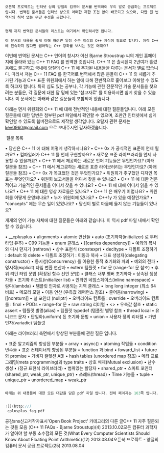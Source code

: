




```warning

오픈북 프로젝트는 인터넷 상의 양질의 컴퓨터 문서를 번역하여 우리 말로 공급하는 프로젝트 입니다. 번역된 문서들은 인터넷 상으로 어떠한 제한 조건 없이 배포되고 있으며, 다만 원 번역자의 허락 없는 무단 수정을 금합니다. 


현재 까지 번역된 문서들의 리스트는 여기에서 확인하시면 됩니다.

```







```info
이 문서의 내용을 쉽게 이해 하려면 일정 수준 이상의 C++ 지식이 필요로 합니다. 아직 C++ 에 친숙하지 않다면 씹어먹는 C++ 강좌를 보시는 것은 어때요?
```





이번에 번역된 문서는 C++ 언어의 창시자 이신 Bjarne Stroustrup 씨의 개인 홈페이지에 올라와 있는 C++ 11 FAQ 를 번역한 것입니다. C++ 11 은 출시된지 2년여가 흘렀음에도 불구하고 국내에 양질의 C++ 11 에 추가된 내용들을 다루는 문서가 별로 없습니다. 따라서 저는 C++ 11 FAQ 를 한국어로 번역해서 많은 분들이 C++ 11 의 새롭게 추가된 기능과 C++ 표준 위원회에서 하는 일에 대해 전반적으로 훑어보고 이해할 수 있도록 하고자 합니다. 특히 심도 있는 공부나, 각 기능에 관한 전문적인 기술 문서들을 찾으려는 분들은, 각 질문에 대한 답 밑에 있는 '참고자료' 를 이용하시면 쉽게 찾을 수 있습니다. 이 문서에는 아래와 같은 질문들이 포함되어 있습니다. 


아래는 먼저 위원회와 C++ 11 에 대해 전반적인 내용에 대한 질문들입니다. 아래 모든 질문들에 대한 답변은 첨부된 pdf 파일에서 확인할 수 있으며, 조만간 인터넷에서 쉽게 확인할 수 있도록 웹버전으로도 제작할 생각입니다. 오탈자 관련 문제는 kev0960@gmail.com 으로 보내주시면 감사하겠습니다. 





 질문 목록





• 당신은 C++ 11 에 대해 어떻게 생각하시나요?
• C++ 0x 가 공식적인 표준이 언제 될까요?
• 컴파일러가 C++ 11 를 언제 구현할까요?
• 새로운 표준 라이브러리를 언제 사용할 수 있을까요?
• C++ 11 에서 제공하는 새로운 언어 기능들은 무엇인가요? (아래 질문들 참조)
• C++ 11 에서 제고공하는 새로운 표준 라이브러리는 무엇인가요? (아래 질문들 참조)
• C++ 0x 가 목표했던 것은 무엇인가요?
• 위원회가 추구했던 디자인 목표는 무엇인가요?
• 위원회 보고서들을 어디서 찾을 수 있나요?
• C++ 11 에 대한 전문적이고 기술적인 문서들을 어디서 찾을 수 있나요?
• C++ 11 에 대해 어디서 읽을 수 있나요?
• C++ 11 에 대한 영상 자료들은 있나요?
• C++ 11 은 배우기 어렵나요?
• 위원회를 어떻게 운영되나요?
• 누가 위원회에 있나요?
• C++1y 가 있을 예정인가요?
• “concepts” 에는 무슨 일이 있었나요?
• 당신이 별로 마음에 들지 않는 기능들이 있나요?


개개의 언어 기능 자체에 대한 질문들은 아래와 같습니다. 이 역시 pdf 파일 내에서 확인할 수 있습니다. 


• __cplusplus
• alignments
• atomic 연산들
• auto (초기화자(initializer) 로 부터 타입 유추)
• C99 기능들
• enum 클래스
• [[carries dependency]]
• 예외의 복사와 다시 던지기 (rethrow)
• 상수 표현식 (constexpr)
• decltype
• 디폴트 조정하기 : default 와 delete
• 디폴트 조정하기 : 이동과 복사
• 대표 생성자(delegating constructor)
• 동시성(Concurrency) 를 이용한 동적 초기화와 파괴
• 예외의 전파
• 명시적(explicit) 타입 변환 연산자
• extern 템플릿
• for 문 (range-for 문 참조)
• 후위 리턴 타입 문법 (확장된 함수 선언 문법)
• 클래스 내부 멤버 초기화자
• 상속된 생성자들
• 초기화 리스트(initializer list)
• 인라인 네임스페이스(inline namespace)
• 람다(lambda)
• 템플릿 인자로 사용되는 지역 클래스
• long long integer (최소 64비트)
• 메모리 모델
• 이동 연산 (우측값 레퍼런스 참조)
• 줄어듬(narrowing)
• [[noreturn]]
• 널 포인터 (nullptr)
• 오버라이드 컨트롤 : override
• 오버라이드 컨트롤 : final
• PODs
• range-for 문
• raw string 리터럴
• <>
• 우측값 참조
• static assert
• 템플릿 별명(alias)
• 템플릿 typedef (템플릿 별명 참조
• thread local
• 유니코드 문자
• 단일화(uniform) 된 초기화 문법
• union
• 사용자 정의 리터럴
• 가변인자(variadic) 템플릿


아래는 라이브러리 측면에서 향상된 부분들에 관한 질문 입니다. 


• 표준 알고리즘의 향상된 부분들
• array
• async()
• atoming 작업들
• condition 변수들
• 표준 컨테이너의 향상된 부분들
• function 과 bind
• foward_list
• future 와 promise
• 가비지 컬렛션 ABI
• hash tables (unordered map 참조)
• 메타 프로그래밍(meta programming)과 type traits
• 상호 배제(Mutual exclusion)
• 난수 생성
• <regex> (정규 표현식 라이브러리)
• 범위있는 할당자
• shared_ptr
• 스마트 포인터 (shared_ptr, weak_ptr, unique_ptr)
• 쓰레드(thread)
• Time 기능들
• tuple
• unique_ptr
• unordered_map
• weak_ptr

```cpp

아래는 위 내용들에 대한 모든 대답을 담은 pdf 파일 입니다. 전체 페이지는 103쪽 입니다. 


![](http://)
 cplusplus_faq.pdf


```




공감sns신고저작자표시'Open Book Project' 카테고리의 다른 글C++ 11 자주 질문되는 것들 모음 (C++ 11 FAQs - Bjarne Stroustup)(4)
2013.10.02모든 컴퓨터 과학자가 알아야 할 부동 소수점의 모든 것(What Every Computer Scientists Should Know About Floating Point Arithmetic)(12)
2013.08.04오픈북 프로젝트 - 양질의 컴퓨터 문서 공급 프로젝트(25)
2013.08.04

